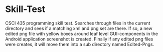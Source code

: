 # Skill-Test
CSCI 435 programming skill test. Searches through files in the current directory and sees if a matching xml and png set are there. If so, a new edited png file with yellow boxes around leaf level GUI-components in the Android application screenshot is created. Finally if any edited png files were creates, it will move them into a sub directory named Edited-Pngs.
